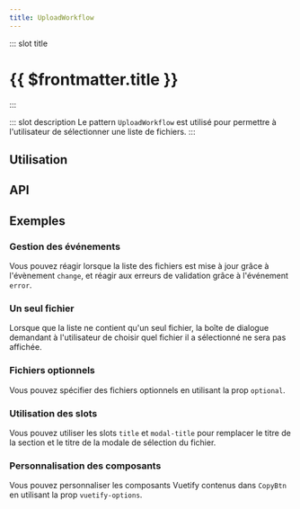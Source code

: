 ```yaml
---
title: UploadWorkflow
---
```


::: slot title
# {{ $frontmatter.title }}
:::

::: slot description
Le pattern `UploadWorkflow` est utilisé pour permettre à l'utilisateur de sélectionner une liste de fichiers.
:::

## Utilisation

<DocExample
  eager
  file="composants/upload-workflow/examples/upload-workflow"
/>

## API

<DocApi
  :value="['UploadWorkflow', 'FileList']"
  :api="{
    UploadWorkflow: {
      props: [
        {
          name: 'value',
          type: 'FileListItem[]',
          required: true,
          description: 'La liste des fichiers que l\'utilisateur doit sélectionner.',
          example: '{\n	id: string;\n	title: string;\n	state?: FileState;\n	name?: string;\n	file?: File;\n}'
        },
        {
          name: 'section-title',
          type: 'string',
          default: '\'Document(s) à nous transmettre.\'',
          description: 'Le titre de la section.'
        },
        {
          name: 'max-width',
          type: 'number | string',
          default: 'undefined',
          description: 'La largeur maximale du composant.'
        },
        {
          name: 'min-width',
          type: 'number | string',
          default: 'undefined',
          description: 'La largeur minimale du composant.'
        },
        {
          name: 'width',
          type: 'number | string',
          default: 'undefined',
          description: 'La largeur du composant.'
        },
        {
          name: 'vuetify-options',
          type: 'Options',
          default: 'undefined',
          description: 'Personnalisation des composants Vuetify et internes en utilisant la directive `customizable`.',
          options: '{\n	fileUpload: `FileUpload`,\n	dialog: `DialogBox`,\n	form: `VForm`,\n	select: `VSelect`,\n	fileList: `FileList`\n}'
        }
      ],
      slots: [
        {
          name: 'title',
          description: 'Slot pour remplacer le titre.'
        },
        {
          name: 'modal-title',
          description: 'Slot pour remplacer le titre de la modale.'
        }
      ],
      events: [
        {
          name: 'change',
          description: 'Événement émis lorsque la liste de fichiers est mise à jour.',
          value: 'File | File[]'
        },
        {
          name: 'error',
          description: 'Événement émis lorsque lorsqu\'il y a une erreur de validation.',
          value: '{\n	file: File,\n	code: ErrorCodes\n}'
        }
      ]
    },
    FileList: {
      props: [
        {
          name: 'files',
          type: 'FileItem[]',
          required: true,
          description: 'La liste des fichiers à afficher.',
          example: '{\n	id: string;\n	title: string;\n	state: FileState;\n	name?: string;\n	optional?: boolean;\n}'
        },
        {
          name: 'show-view-btn',
          type: 'boolean',
          default: 'false',
          description: 'Affiche le bouton `Afficher le fichier`.'
        },
        {
          name: 'hide-last-divider',
          type: 'boolean',
          default: 'false',
          description: 'Masque la dernière ligne de séparation de la liste.'
        },
        {
          name: 'max-width',
          type: 'number | string',
          default: 'undefined',
          description: 'La largeur maximale du composant.'
        },
        {
          name: 'min-width',
          type: 'number | string',
          default: 'undefined',
          description: 'La largeur minimale du composant.'
        },
        {
          name: 'width',
          type: 'number | string',
          default: 'undefined',
          description: 'La largeur du composant.'
        },
        {
          name: 'vuetify-options',
          type: 'Options',
          default: 'undefined',
          description: 'Personnalisation des composants Vuetify en utilisant la directive `customizable`.',
          options: '{\n	list: `VList`,\n	listItem: `VListItem`,\n	listItemAvatar: `VListItemAvatar`,\n	listItemAvatarIcon: `VIcon`,\n	listItemContent: `VListItemContent`,\n	listItemTitle: `VListItemTitle`,\n	listItemSubtitle: `VListItemSubtitle`,\n	listItemAction: `VListItemAction`,\n	layout: `VLayout`,\n	retryBtn: `VBtn`,\n	viewFileBtn: `VBtn`,\n	deleteFileBtn: `VBtn`,\n	icon: `VIcon`,\n	divider: `VDivider`\n}'
        }
      ],
      events: [
        {
          name: 'retry',
          description: 'Événement émis lorsque l\'utilisateur clique sur le bouton `Réessayer`, retourne l\'id du fichier sélectionné.',
          value: 'string'
        },
        {
          name: 'delete-file',
          description: 'Événement émis lorsque l\'utilisateur clique sur le bouton `Supprimer`, retourne l\'id du fichier sélectionné.',
          value: 'string'
        },
        {
          name: 'view-file',
          description: 'Événement émis lorsque l\'utilisateur clique sur le bouton `Afficher le fichier`, retourne le fichier sélectionné.',
          value: 'File'
        }
      ]
    }
  }"
/>

## Exemples

### Gestion des événements

Vous pouvez réagir lorsque la liste des fichiers est mise à jour grâce à l'évènement `change`, et réagir aux erreurs de validation grâce à l'événement `error`.

<DocExample file="composants/upload-workflow/examples/upload-workflow-events" />

### Un seul fichier

Lorsque que la liste ne contient qu'un seul fichier, la boîte de dialogue demandant à l'utilisateur de choisir quel fichier il a sélectionné ne sera pas affichée.

<DocExample file="composants/upload-workflow/examples/upload-workflow-single-file" />

### Fichiers optionnels

Vous pouvez spécifier des fichiers optionnels en utilisant la prop `optional`.

<DocExample file="composants/upload-workflow/examples/upload-workflow-optional" />

### Utilisation des slots

Vous pouvez utiliser les slots `title` et `modal-title` pour remplacer le titre de la section et le titre de la modale de sélection du fichier.

<DocExample file="composants/upload-workflow/examples/upload-workflow-slots" />

### Personnalisation des composants

Vous pouvez personnaliser les composants Vuetify contenus dans `CopyBtn` en utilisant la prop `vuetify-options`.

<DocExample file="composants/upload-workflow/examples/upload-workflow-options" />
